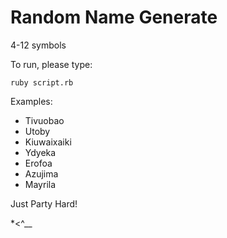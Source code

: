# Random Name Generate

4-12 symbols

To run, please type: 
```shell
ruby script.rb
```

Examples:
* Tivuobao
* Utoby
* Kiuwaixaiki
* Ydyeka
* Erofoa
* Azujima
* Mayrila

Just Party Hard!

  *<^__
